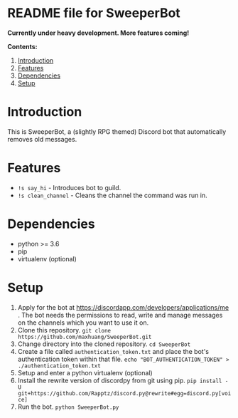 README file for SweeperBot
==========================

**Currently under heavy development. More features coming!**

**Contents:**
1. [Introduction](#introduction)
1. [Features](#features)
1. [Dependencies](#dependencies)
1. [Setup](#setup)

# Introduction

This is SweeperBot, a (slightly RPG themed) Discord bot that automatically removes old messages.

# Features

- `!s say_hi` - Introduces bot to guild. 
- `!s clean_channel` - Cleans the channel the command was run in.

# Dependencies

- python >= 3.6
- pip
- virtualenv (optional)

# Setup

1. Apply for the bot at https://discordapp.com/developers/applications/me . The bot needs the permissions to read, write and manage messages on the channels which you want to use it on.
2. Clone this repository. `git clone https://github.com/maxhuang/SweeperBot.git`
3. Change directory into the cloned repository. `cd SweeperBot`
4. Create a file called `authentication_token.txt` and place the bot's authentication token within that file. `echo "BOT_AUTHENTICATION_TOKEN" > ./authentication_token.txt`
5. Setup and enter a python virtualenv (optional)
6. Install the rewrite version of discordpy from git using pip. `pip install -U git+https://github.com/Rapptz/discord.py@rewrite#egg=discord.py[voice]`
7. Run the bot. `python SweeperBot.py`
